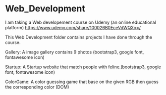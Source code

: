 # Web_Development
I am taking a Web developement course on Udemy (an online educational platform)
https://www.udemy.com/share/100026B0EceVdWQXo=/

This Web Development folder contains projects I have done through the course.

Gallery:
A image gallery contains 9 photos (bootstrap3, google font, fontawesome icon) 

Startup:
A Startup website that match people with feline.(bootstrap3, google font, fontawesome icon)

ColorGame:
A color guessing game that base on the given RGB then guess the corresponding color (DOM) 


